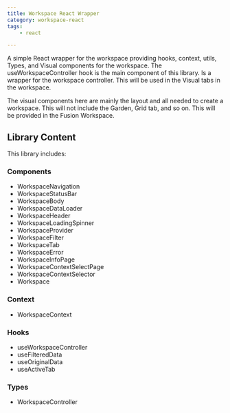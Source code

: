 ```yaml
---
title: Workspace React Wrapper
category: workspace-react
tags:
    - react

---
```


A simple React wrapper for the workspace providing hooks, context, utils, Types, and Visual components for the workspace. The useWorkspaceController hook is the main component of this library. Is a wrapper for the workspace controller. This will be used in the Visual tabs in the workspace.

The visual components here are mainly the layout and all needed to create a workspace. This will not include the Garden, Grid tab, and so on. This will be provided in the Fusion Workspace.

## Library Content

This library includes:

### Components

- WorkspaceNavigation
- WorkspaceStatusBar
- WorkspaceBody
- WorkspaceDataLoader
- WorkspaceHeader
- WorkspaceLoadingSpinner
- WorkspaceProvider
- WorkspaceFilter
- WorkspaceTab
- WorkspaceError
- WorkspaceInfoPage
- WorkspaceContextSelectPage
- WorkspaceContextSelector
- Workspace

### Context

- WorkspaceContext

### Hooks

- useWorkspaceController
- useFilteredData
- useOriginalData
- useActiveTab

### Types

- WorkspaceController
